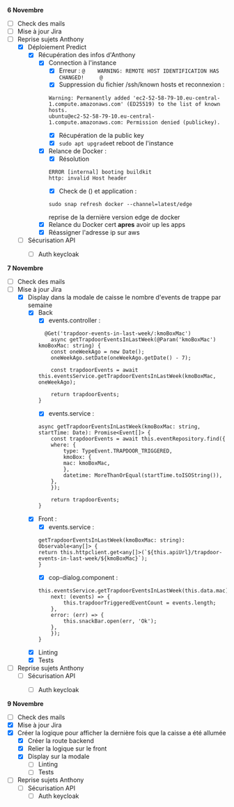 **6 Novembre**
- [ ] Check des mails
- [ ] Mise à jour Jira
- [ ] Reprise sujets Anthony
    - [x] Déploiement Predict
        - [x] Récupération des infos d'Anthony
            - [x] Connection à l'instance
                - [x] Erreur : ```@    WARNING: REMOTE HOST IDENTIFICATION HAS CHANGED!     @```
                - [x] Suppression du fichier /ssh/known hosts et reconnexion : 
                ```
                Warning: Permanently added 'ec2-52-58-79-10.eu-central-1.compute.amazonaws.com' (ED25519) to the list of known hosts.
                ubuntu@ec2-52-58-79-10.eu-central-1.compute.amazonaws.com: Permission denied (publickey).
                ```
                - [x] Récupération de la public key 
                - [x] ```sudo apt upgrade```et reboot de l'instance
            - [x] Relance de Docker : 
                - [x] Résolution 
                ```
                ERROR [internal] booting buildkit  
                http: invalid Host header
                ```
                - [x] Check de () et application : 
                ```
                sudo snap refresh docker --channel=latest/edge
                ```
                reprise de la dernière version edge de docker
            - [x] Relance du Docker cert **apres** avoir up les apps 
            - [x] Réassigner l'adresse ip sur aws
    - [ ] Sécurisation API
        - [ ] Auth keycloak


**7 Novembre**
- [ ] Check des mails
- [ ] Mise à jour Jira
    - [x] Display dans la modale de caisse le nombre d'events de trappe par semaine
        - [x] Back
            - [x] events.controller : 
            ```
              @Get('trapdoor-events-in-last-week/:kmoBoxMac')
                async getTrapdoorEventsInLastWeek(@Param('kmoBoxMac') kmoBoxMac: string) {
                const oneWeekAgo = new Date();
                oneWeekAgo.setDate(oneWeekAgo.getDate() - 7);

                const trapdoorEvents = await this.eventsService.getTrapdoorEventsInLastWeek(kmoBoxMac, oneWeekAgo);

                return trapdoorEvents;
            }
            ```
            - [x] events.service : 
            ```
            async getTrapdoorEventsInLastWeek(kmoBoxMac: string, startTime: Date): Promise<Event[]> {
                const trapdoorEvents = await this.eventRepository.find({
                where: {
                    type: TypeEvent.TRAPDOOR_TRIGGERED,
                    kmoBox: {
                    mac: kmoBoxMac,
                    },
                    datetime: MoreThanOrEqual(startTime.toISOString()),
                },
                });
            
                return trapdoorEvents;
            }
            ```
        - [x] Front :
            - [x] events.service : 
            ```
            getTrapdoorEventsInLastWeek(kmoBoxMac: string): Observable<any[]> {
            return this.httpclient.get<any[]>(`${this.apiUrl}/trapdoor-events-in-last-week/${kmoBoxMac}`);
            }
            ```
            - [x] cop-dialog.component :
            ```
            this.eventsService.getTrapdoorEventsInLastWeek(this.data.mac).subscribe({
                next: (events) => {
                    this.trapdoorTriggeredEventCount = events.length;
                },
                error: (err) => {
                    this.snackBar.open(err, 'Ok');
                },
                });
            }
            ```
        - [x] Linting
        - [x] Tests
- [ ] Reprise sujets Anthony
    - [ ] Sécurisation API
        - [ ] Auth keycloak
        

**9 Novembre**
- [ ] Check des mails
- [x] Mise à jour Jira
- [x] Créer la logique pour afficher la dernière fois que la caisse a été allumée
    - [x] Créer la route backend
    - [x] Relier la logique sur le front
    - [x] Display sur la modale
        - [ ] Linting
        - [ ] Tests
- [ ] Reprise sujets Anthony
    - [ ] Sécurisation API
        - [ ] Auth keycloak